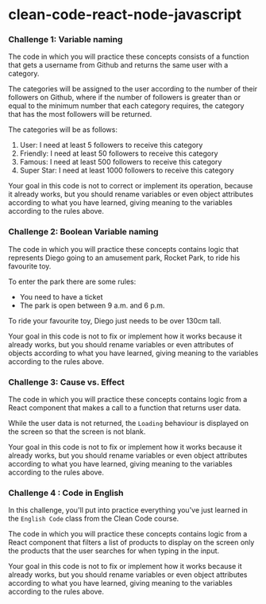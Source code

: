 # clean-code-react-node-javascript

### Challenge 1: Variable naming

<p>
The code in which you will practice these concepts consists of a function that gets a username from Github and returns the same user with a category.
</p>
<p>
The categories will be assigned to the user according to the number of their followers on Github, where if the number of followers is greater than or equal to the minimum number that each category requires, the category that has the most followers will be returned.
</p>
The categories will be as follows:

1. User: I need at least 5 followers to receive this category
2. Friendly: I need at least 50 followers to receive this category
3. Famous: I need at least 500 followers to receive this category
4. Super Star: I need at least 1000 followers to receive this category
<p>
Your goal in this code is not to correct or implement its operation, because it already works, but you should rename variables or even object attributes according to what you have learned, giving meaning to the variables according to the rules above.
</p>

### Challenge 2: Boolean Variable naming

The code in which you will practice these concepts contains logic that represents Diego going to an amusement park, Rocket Park, to ride his favourite toy.

To enter the park there are some rules:

- You need to have a ticket
- The park is open between 9 a.m. and 6 p.m.

To ride your favourite toy, Diego just needs to be over 130cm tall.

Your goal in this code is not to fix or implement how it works because it already works, but you should rename variables or even attributes of objects according to what you have learned, giving meaning to the variables according to the rules above.

###  Challenge 3: Cause vs. Effect

The code in which you will practice these concepts contains logic from a React component that makes a call to a function that returns user data.

While the user data is not returned, the `Loading` behaviour is displayed on the screen so that the screen is not blank.

Your goal in this code is not to fix or implement how it works because it already works, but you should rename variables or even object attributes according to what you have learned, giving meaning to the variables according to the rules above.

###  Challenge 4 : Code in English

In this challenge, you'll put into practice everything you've just learned in the `English Code` class from the Clean Code course.

The code in which you will practice these concepts contains logic from a React component that filters a list of products to display on the screen only the products that the user searches for when typing in the input.

Your goal in this code is not to fix or implement how it works because it already works, but you should rename variables or even object attributes according to what you have learned, giving meaning to the variables according to the rules above.
